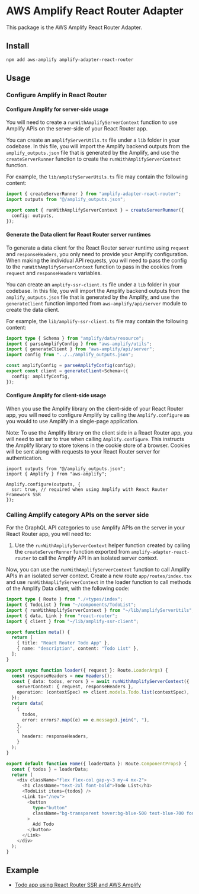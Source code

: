 # AWS Amplify React Router Adapter

This package is the AWS Amplify React Router Adapter.

## Install

```sh
npm add aws-amplify amplify-adapter-react-router
```

## Usage

### Configure Amplify in React Router

#### Configure Amplify for server-side usage

You will need to create a `runWithAmplifyServerContext` function to use Amplify APIs on the server-side of your React Router app.

You can create an `amplifyServerUtils.ts` file under a `lib` folder in your codebase. In this file, you will import the Amplify backend outputs from the `amplify_outputs.json` file that is generated by the Amplify, and use the `createServerRunner` function to create the `runWithAmplifyServerContext` function.

For example, the `lib/amplifyServerUtils.ts` file may contain the following content:

```ts
import { createServerRunner } from "amplify-adapter-react-router";
import outputs from "@/amplify_outputs.json";

export const { runWithAmplifyServerContext } = createServerRunner({
  config: outputs,
});
```

#### Generate the Data client for React Router server runtimes

To generate a data client for the React Router server runtime using `request` and `responseHeaders`, you only need to provide your Amplify configuration. When making the individual API requests, you will need to pass the config to the `runWithAmplifyServerContext` function to pass in the cookies from `request` and `responseHeaders` variables.

You can create an `amplify-ssr-client.ts` file under a `lib` folder in your codebase. In this file, you will import the Amplify backend outputs from the `amplify_outputs.json` file that is generated by the Amplify, and use the `generateClient` function imported from `aws-amplify/api/server` module to create the data client.

For example, the `lib/amplify-ssr-client.ts` file may contain the following content:

```ts
import type { Schema } from "amplify/data/resource";
import { parseAmplifyConfig } from "aws-amplify/utils";
import { generateClient } from "aws-amplify/api/server";
import config from "../../amplify_outputs.json";

const amplifyConfig = parseAmplifyConfig(config);
export const client = generateClient<Schema>({
  config: amplifyConfig,
});
```

#### Configure Amplify for client-side usage

When you use the Amplify library on the client-side of your React Router app, you will need to configure Amplify by calling the `Amplify.configure` as you would to use Amplify in a single-page application.

Note: To use the Amplify library on the client side in a React Router app, you will need to set ssr to true when calling `Amplify.configure`. This instructs the Amplify library to store tokens in the cookie store of a browser. Cookies will be sent along with requests to your React Router server for authentication.

```tsx
import outputs from "@/amplify_outputs.json";
import { Amplify } from "aws-amplify";

Amplify.configure(outputs, {
  ssr: true, // required when using Amplify with React Router Framework SSR
});
```

### Calling Amplify category APIs on the server side

For the GraphQL API categories to use Amplify APIs on the server in your React Router app, you will need to:

1. Use the `runWithAmplifyServerContext` helper function created by calling the `createServerRunner` function exported from `amplify-adapter-react-router` to call the Amplify API in an isolated server context.

Now, you can use the `runWithAmplifyServerContext` function to call Amplify APIs in an isolated server context. Create a new route `app/routes/index.tsx` and use `runWithAmplifyServerContext` in the loader function to call methods of the Amplify Data client, with the following code:

```ts
import type { Route } from "./+types/index";
import { TodoList } from "~/components/TodoList";
import { runWithAmplifyServerContext } from "~/lib/amplifyServerUtils";
import { data, Link } from "react-router";
import { client } from "~/lib/amplify-ssr-client";

export function meta() {
  return [
    { title: "React Router Todo App" },
    { name: "description", content: "Todo List" },
  ];
}

export async function loader({ request }: Route.LoaderArgs) {
  const responseHeaders = new Headers();
  const { data: todos, errors } = await runWithAmplifyServerContext({
    serverContext: { request, responseHeaders },
    operation: (contextSpec) => client.models.Todo.list(contextSpec),
  });
  return data(
    {
      todos,
      error: errors?.map((e) => e.message).join(", "),
    },
    {
      headers: responseHeaders,
    }
  );
}

export default function Home({ loaderData }: Route.ComponentProps) {
  const { todos } = loaderData;
  return (
    <div className="flex flex-col gap-y-3 my-4 mx-2">
      <h1 className="text-2xl font-bold">Todo List</h1>
      <TodoList items={todos} />
      <Link to="/new">
        <button
          type="button"
          className="bg-transparent hover:bg-blue-500 text-blue-700 font-semibold hover:text-white py-2 px-4 border border-blue-500 hover:border-transparent rounded"
        >
          Add Todo
        </button>
      </Link>
    </div>
  );
}
```

## Example

- [Todo app using React Router SSR and AWS Amplify](../../examples/todo-app/README.md)

